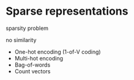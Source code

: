 # Sparse representations

sparsity problem

no similarity

- One-hot encoding (1-of-V coding)
- Multi-hot encoding
- Bag-of-words
- Count vectors
